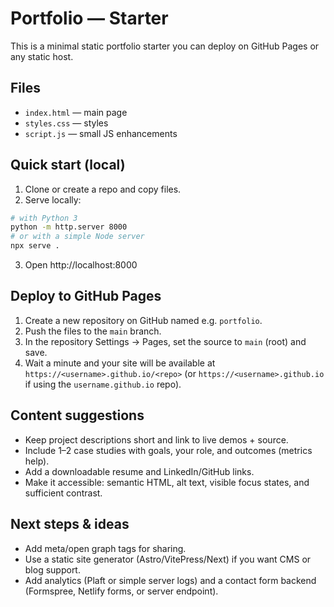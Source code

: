 # Portfolio — Starter

This is a minimal static portfolio starter you can deploy on GitHub Pages or any static host.

## Files
- `index.html` — main page
- `styles.css` — styles
- `script.js` — small JS enhancements

## Quick start (local)
1. Clone or create a repo and copy files.
2. Serve locally:
```bash
# with Python 3
python -m http.server 8000
# or with a simple Node server
npx serve .
```
3. Open http://localhost:8000

## Deploy to GitHub Pages
1. Create a new repository on GitHub named e.g. `portfolio`.
2. Push the files to the `main` branch.
3. In the repository Settings → Pages, set the source to `main` (root) and save.
4. Wait a minute and your site will be available at `https://<username>.github.io/<repo>` (or `https://<username>.github.io` if using the `username.github.io` repo).

## Content suggestions
- Keep project descriptions short and link to live demos + source.
- Include 1–2 case studies with goals, your role, and outcomes (metrics help).
- Add a downloadable resume and LinkedIn/GitHub links.
- Make it accessible: semantic HTML, alt text, visible focus states, and sufficient contrast.

## Next steps & ideas
- Add meta/open graph tags for sharing.
- Use a static site generator (Astro/VitePress/Next) if you want CMS or blog support.
- Add analytics (Plaft or simple server logs) and a contact form backend (Formspree, Netlify forms, or server endpoint).
